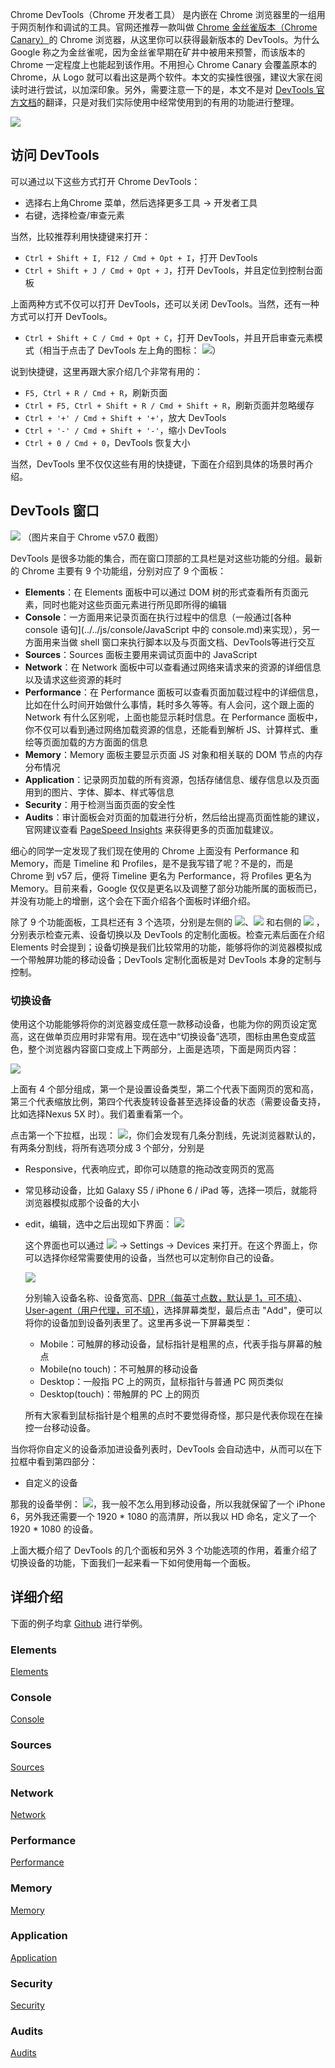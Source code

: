 Chrome DevTools（Chrome 开发者工具） 是内嵌在 Chrome 浏览器里的一组用于网页制作和调试的工具。官网还推荐一款叫做 [Chrome 金丝雀版本（Chrome Canary）](https://www.google.com/intl/en/chrome/browser/canary.html)的 Chrome 浏览器，从这里你可以获得最新版本的 DevTools。为什么 Google 称之为金丝雀呢，因为金丝雀早期在矿井中被用来预警，而该版本的 Chrome 一定程度上也能起到该作用。不用担心 Chrome Canary 会覆盖原本的 Chrome，从 Logo 就可以看出这是两个软件。本文的实操性很强，建议大家在阅读时进行尝试，以加深印象。另外，需要注意一下的是，本文不是对 [DevTools 官方文档](https://developer.chrome.com/devtools)的翻译，只是对我们实际使用中经常使用到的有用的功能进行整理。

![](./res/chrome.png)

## 访问 DevTools

可以通过以下这些方式打开 Chrome DevTools：

- 选择右上角Chrome 菜单，然后选择更多工具 -> 开发者工具
- 右键，选择检查/审查元素

当然，比较推荐利用快捷键来打开：

- `Ctrl + Shift + I, F12 / Cmd + Opt + I`，打开 DevTools
- `Ctrl + Shift + J / Cmd + Opt + J`，打开 DevTools，并且定位到控制台面板

上面两种方式不仅可以打开 DevTools，还可以关闭 DevTools。当然，还有一种方式可以打开 DevTools。

- `Ctrl + Shift + C / Cmd + Opt + C`，打开 DevTools，并且开启审查元素模式（相当于点击了 DevTools 左上角的图标： ![](./res/inspect.png)）

说到快捷键，这里再跟大家介绍几个非常有用的：

- `F5, Ctrl + R / Cmd + R`，刷新页面
- `Ctrl + F5, Ctrl + Shift + R / Cmd + Shift + R`，刷新页面并忽略缓存
- `Ctrl + '+' / Cmd + Shift + '+'`，放大 DevTools
- `Ctrl + '-' / Cmd + Shift + '-'`，缩小 DevTools
- `Ctrl + 0 / Cmd + 0`，DevTools 恢复大小

当然，DevTools 里不仅仅这些有用的快捷键，下面在介绍到具体的场景时再介绍。

## DevTools 窗口

![](./res/tools.png)
（图片来自于 Chrome v57.0 截图）

DevTools 是很多功能的集合，而在窗口顶部的工具栏是对这些功能的分组。最新的 Chrome 主要有 9 个功能组，分别对应了 9 个面板：

- **Elements**：在 Elements 面板中可以通过 DOM 树的形式查看所有页面元素，同时也能对这些页面元素进行所见即所得的编辑
- **Console**：一方面用来记录页面在执行过程中的信息（一般通过[各种 console 语句](../../js/console/JavaScript 中的 console.md)来实现），另一方面用来当做 shell 窗口来执行脚本以及与页面文档、DevTools等进行交互
- **Sources**：Sources 面板主要用来调试页面中的 JavaScript
- **Network**：在 Network 面板中可以查看通过网络来请求来的资源的详细信息以及请求这些资源的耗时
- **Performance**：在 Performance 面板可以查看页面加载过程中的详细信息，比如在什么时间开始做什么事情，耗时多久等等。有人会问，这个跟上面的 Network 有什么区别呢，上面也能显示耗时信息。在 Performance 面板中，你不仅可以看到通过网络加载资源的信息，还能看到解析 JS、计算样式、重绘等页面加载的方方面面的信息
- **Memory**：Memory 面板主要显示页面 JS 对象和相关联的 DOM 节点的内存分布情况
- **Application**：记录网页加载的所有资源，包括存储信息、缓存信息以及页面用到的图片、字体、脚本、样式等信息
- **Security**：用于检测当面页面的安全性
- **Audits**：审计面板会对页面的加载进行分析，然后给出提高页面性能的建议，官网建议查看 [PageSpeed Insights](https://developers.google.com/speed/pagespeed/insights/) 来获得更多的页面加载建议。

细心的同学一定发现了我们现在使用的 Chrome 上面没有 Performance 和 Memory，而是 Timeline 和 Profiles，是不是我写错了呢？不是的，而是 Chrome 到 v57 后，便将 Timeline 更名为 Performance，将 Profiles 更名为 Memory。目前来看，Google 仅仅是更名以及调整了部分功能所属的面板而已，并没有功能上的增删，这个会在下面介绍各个面板时详细介绍。

除了 9 个功能面板，工具栏还有 3 个选项，分别是左侧的 ![](./res/toolbar-1.png)、![](./res/toolbar-2.png) 和右侧的 ![](./res/toolbar-3.png) ，分别表示检查元素、设备切换以及 DevTools 的定制化面板。检查元素后面在介绍 Elements 时会提到；设备切换是我们比较常用的功能，能够将你的浏览器模拟成一个带触屏功能的移动设备；DevTools 定制化面板是对 DevTools 本身的定制与控制。

### 切换设备

使用这个功能能够将你的浏览器变成任意一款移动设备，也能为你的网页设定宽高，这在做单页应用时非常有用。现在选中“切换设备”选项，图标由黑色变成蓝色，整个浏览器内容窗口变成上下两部分，上面是选项，下面是网页内容：

![](./res/device-1.png)

上面有 4 个部分组成，第一个是设置设备类型，第二个代表下面网页的宽和高，第三个代表缩放比例，第四个代表旋转设备甚至选择设备的状态（需要设备支持，比如选择Nexus 5X 时）。我们着重看第一个。

点击第一个下拉框，出现： ![](./res/device-2.png)，你们会发现有几条分割线，先说浏览器默认的，有两条分割线，将所有选项分成 3 个部分，分别是

- Responsive，代表响应式，即你可以随意的拖动改变网页的宽高
- 常见移动设备，比如 Galaxy S5 / iPhone 6 / iPad 等，选择一项后，就能将浏览器模拟成那个设备的大小
- edit，编辑，选中之后出现如下界面：
    ![](./res/device-3.png)

    这个界面也可以通过 ![](./res/toolbar-3.png) -> Settings -> Devices 来打开。在这个界面上，你可以选择你经常需要使用的设备，当然也可以定制你自己的设备。

    ![](./res/device-edit.png)

    分别输入设备名称、设备宽高、[DPR（每英寸点数，默认是 1，可不填）](https://developers.google.com/web/tools/chrome-devtools/device-mode/emulate-mobile-viewports#device_pixel_ratio_dpr)、[User-agent（用户代理，可不填）](https://developers.google.com/web/tools/chrome-devtools/device-mode/emulate-mobile-viewports#user_agent_type)，选择屏幕类型，最后点击 "Add"，便可以将你的设备加到设备列表里了。这里再多说一下屏幕类型：

    - Mobile：可触屏的移动设备，鼠标指针是粗黑的点，代表手指与屏幕的触点
    - Mobile(no touch)：不可触屏的移动设备
    - Desktop：一般指 PC 上的网页，鼠标指针与普通 PC 网页类似
    - Desktop(touch)：带触屏的 PC 上的网页

    所有大家看到鼠标指针是个粗黑的点时不要觉得奇怪，那只是代表你现在在操控一台移动设备。

当你将你自定义的设备添加进设备列表时，DevTools 会自动选中，从而可以在下拉框中看到第四部分：

- 自定义的设备

那我的设备举例： ![](./res/device-2.png)，我一般不怎么用到移动设备，所以我就保留了一个 iPhone 6，另外我还需要一个 1920 * 1080 的高清屏，所以我以 HD 命名，定义了一个 1920 * 1080 的设备。

上面大概介绍了 DevTools 的几个面板和另外 3 个功能选项的作用，着重介绍了切换设备的功能，下面我们一起来看一下如何使用每一个面板。

## 详细介绍

下面的例子均拿 [Github](https://github.com/) 进行举例。

### Elements

[Elements](./Elements.md)

### Console

[Console](./Console.md)

### Sources

[Sources](./Sources.md)

### Network

[Network](./Network.md)

### Performance

[Performance](./Performance.md)

### Memory

[Memory](./Memory.md)

### Application

[Application](./Application.md)

### Security

[Security](./Security.md)

### Audits

[Audits](./Audits.md)
